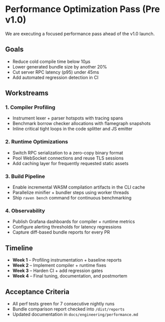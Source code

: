# Performance Optimization Pass (Pre v1.0)

We are executing a focused performance pass ahead of the v1.0 launch.

## Goals

- Reduce cold compile time below 10µs
- Lower generated bundle size by another 20%
- Cut server RPC latency (p95) under 45ms
- Add automated regression detection in CI

## Workstreams

### 1. Compiler Profiling
- Instrument lexer + parser hotspots with tracing spans
- Benchmark borrow checker allocations with flamegraph snapshots
- Inline critical tight loops in the code splitter and JS emitter

### 2. Runtime Optimizations
- Switch RPC serialization to a zero-copy binary format
- Pool WebSocket connections and reuse TLS sessions
- Add caching layer for frequently requested static assets

### 3. Build Pipeline
- Enable incremental WASM compilation artifacts in the CLI cache
- Parallelize minifier + bundler steps using worker threads
- Ship `raven bench` command for continuous benchmarking

### 4. Observability
- Publish Grafana dashboards for compiler + runtime metrics
- Configure alerting thresholds for latency regressions
- Capture diff-based bundle reports for every PR

## Timeline

- **Week 1** – Profiling instrumentation + baseline reports
- **Week 2** – Implement compiler + runtime fixes
- **Week 3** – Harden CI + add regression gates
- **Week 4** – Final tuning, documentation, and postmortem

## Acceptance Criteria

- All perf tests green for 7 consecutive nightly runs
- Bundle comparison report checked into `/dist/reports`
- Updated documentation in `docs/engineering/performance.md`
